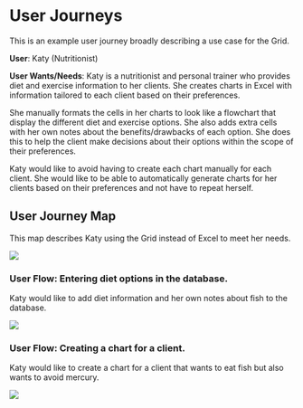# User Journeys

This is an example user journey broadly describing a use case for the Grid.

**User**: Katy (Nutritionist)

**User Wants/Needs**: Katy is a nutritionist and personal trainer who provides diet and exercise information to her clients. She creates charts in Excel with information tailored to each client based on their preferences.

She manually formats the cells in her charts to look like a flowchart that display the different diet and exercise options. She also adds extra cells with her own notes about the benefits/drawbacks of each option. She does this to help the client make decisions about their options within the scope of their preferences.

Katy would like to avoid having to create each chart manually for each client. She would like to be able to automatically generate charts for her clients based on their preferences and not have to repeat herself.

## User Journey Map

This map describes Katy using the Grid instead of Excel to meet her needs.

<img src="/img/katy-user-journey.png"/>


### User Flow: Entering diet options in the database.

Katy would like to add diet information and her own notes about fish to the database.

<img src="/img/katy-user-flow-database.png"/>

### User Flow: Creating a chart for a client.

Katy would like to create a chart for a client that wants to eat fish but also wants to avoid mercury.

<img src="/img/katy-user-flow-charts.png" />


